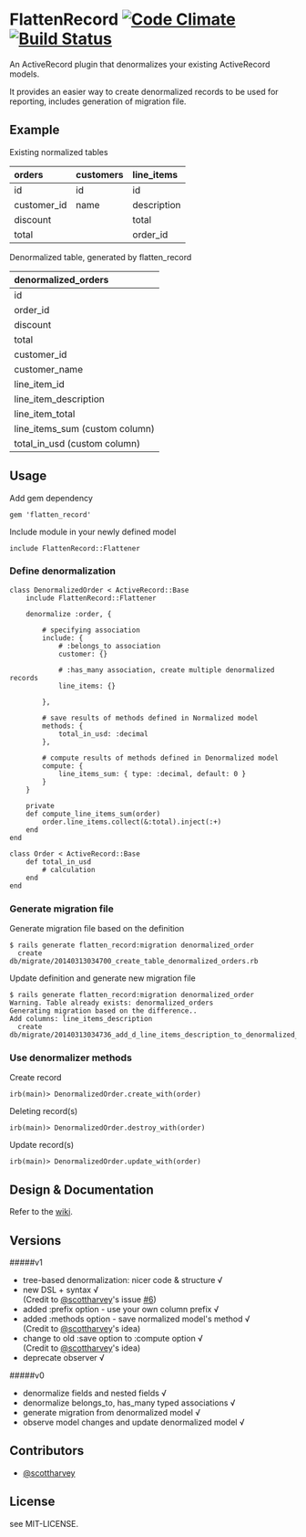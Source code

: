 # FlattenRecord [![Code Climate](https://codeclimate.com/github/alvinsj/flatten_record.png)](https://codeclimate.com/github/alvinsj/flatten_record)  [![Build Status](https://travis-ci.org/alvinsj/flatten_record.png?branch=master)](https://travis-ci.org/alvinsj/flatten_record)

An ActiveRecord plugin that denormalizes your existing ActiveRecord models. 

It provides an easier way to create denormalized records to be used for reporting, includes generation of migration file. 

## Example

Existing normalized tables

| orders  | customers |  line_items |
|:-------|:---------|:-----------|
|     id       | id   | id          |
| customer_id  | name | description |
| discount     |      | total       |
| total        |      | order_id    |

Denormalized table, generated by flatten_record

|denormalized_orders|
|:-------------------|
| id                |
| order_id          |
| discount          |
| total             |
| customer_id       |
| customer_name     |
| line_item_id      |
| line_item_description |
| line_item_total       |
| line_items_sum  (custom column)  | 
| total_in_usd    (custom column)      | 

## Usage

Add gem dependency

    gem 'flatten_record'

Include module in your newly defined model

	include FlattenRecord::Flattener
	
### Define denormalization
    class DenormalizedOrder < ActiveRecord::Base
    	include FlattenRecord::Flattener

    	denormalize :order, {
    	        
    	    # specifying association
      		include: { 
      			# :belongs_to association
      			customer: {}
      		
      			# :has_many association, create multiple denormalized records  
      			line_items: {}

          	},
          	
			# save results of methods defined in Normalized model
          	methods: {
          		total_in_usd: :decimal 
          	},
          	
			# compute results of methods defined in Denormalized model
          	compute: {
          		line_items_sum: { type: :decimal, default: 0 } 
          	}
    	}

    	private
    	def compute_line_items_sum(order)
      		order.line_items.collect(&:total).inject(:+)
    	end
  	end
  	
  	class Order < ActiveRecord::Base
		def total_in_usd
			# calculation
		end
	end
  	
### Generate migration file
Generate migration file based on the definition

    $ rails generate flatten_record:migration denormalized_order
	  create  db/migrate/20140313034700_create_table_denormalized_orders.rb	    
Update definition and generate new migration file

    $ rails generate flatten_record:migration denormalized_order
    Warning. Table already exists: denormalized_orders
	Generating migration based on the difference..
	Add columns: line_items_description
      create  db/migrate/20140313034736_add_d_line_items_description_to_denormalized_orders.rb      

### Use denormalizer methods
Create record

	irb(main)> DenormalizedOrder.create_with(order)

Deleting record(s)

	irb(main)> DenormalizedOrder.destroy_with(order)

Update record(s)

	irb(main)> DenormalizedOrder.update_with(order)

## Design & Documentation  

Refer to the [wiki](https://github.com/alvinsj/flatten_record/wiki).
    
    
## Versions

#####v1  
- tree-based denormalization: nicer code & structure √ 
- new DSL + syntax √    
(Credit to [@scottharvey](https://github.com/scottharvey)'s issue [#6](https://github.com/alvinsj/flatten_record/issues/6))
- added :prefix option - use your own column prefix √  
- added :methods option - save normalized model's method √  
(Credit to [@scottharvey](https://github.com/scottharvey)'s idea)
- change to old :save option to :compute option √  
(Credit to [@scottharvey](https://github.com/scottharvey)'s idea)
- deprecate observer √  

#####v0   
- denormalize fields and nested fields √  
- denormalize belongs_to, has_many typed associations √    
- generate migration from denormalized model √   
- observe model changes and update denormalized model √  

## Contributors
- [@scottharvey](https://github.com/scottharvey)

## License  
see MIT-LICENSE.
